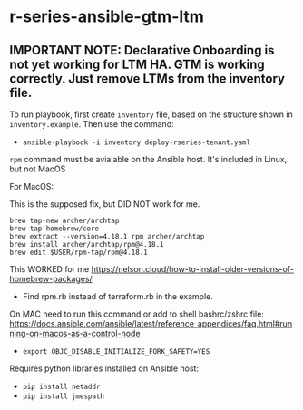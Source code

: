 # r-series-ansible-gtm-ltm

## IMPORTANT NOTE: Declarative Onboarding is not yet working for LTM HA.  GTM is working correctly.  Just remove LTMs from the inventory file.

To run playbook, first create `inventory` file, based on the structure shown in `inventory.example`.  Then use the command:
- `ansible-playbook -i inventory deploy-rseries-tenant.yaml`


`rpm` command must be avialable on the Ansible host.  It's included in Linux, but not MacOS

For MacOS:

This is the supposed fix, but DID NOT work for me.

    brew tap-new archer/archtap
    brew tap homebrew/core
    brew extract --version=4.18.1 rpm archer/archtap
    brew install archer/archtap/rpm@4.18.1
    brew edit $USER/rpm-tap/rpm@4.18.1

This WORKED for me https://nelson.cloud/how-to-install-older-versions-of-homebrew-packages/
- Find rpm.rb instead of terraform.rb in the example.


On MAC need to run this command or add to shell bashrc/zshrc file:  https://docs.ansible.com/ansible/latest/reference_appendices/faq.html#running-on-macos-as-a-control-node
- `export OBJC_DISABLE_INITIALIZE_FORK_SAFETY=YES`


Requires python libraries installed on Ansible host:
- `pip install netaddr`
- `pip install jmespath`